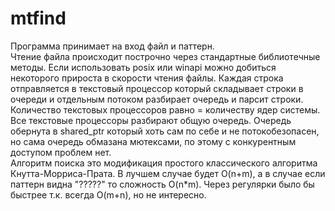 # mtfind
Программа принимает на вход файл и паттерн.   
Чтение файла происходит построчно через стандартные библиотечные методы. Если использовать posix или winapi можно добиться некоторого прироста в скорости чтения файлы.
Каждая строка отправляется в текстовый процессор который складывает строки в очереди и отдельным потоком разбирает очередь и парсит строки. Количество текстовых процессоров равно = количеству ядер системы.    
Все текстовые процессоры разбирают общую очередь. Очередь обернута в shared_ptr который хоть сам по себе и не потокобезопасен, но сама очередь обмазана мютексами, по этому с конкурентным доступом проблем нет.  
Алгоритм поиска это модификация простого классического алгоритма Кнутта-Морриса-Прата. В лучшем случае будет O(n+m), а в случае если паттерн видна "?????" то сложность O(n*m).
Через регулярки было бы быстрее т.к. всегда O(m+n), но не интересно.    

